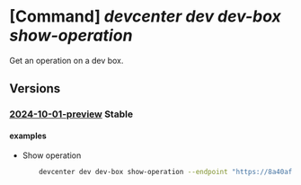 # [Command] _devcenter dev dev-box show-operation_

Get an operation on a dev box.

## Versions

### [2024-10-01-preview](/Resources/data-plane/microsoft.devcenter/L3Byb2plY3RzL3t9L3VzZXJzL3t9L2RldmJveGVzL3t9L29wZXJhdGlvbnMve30=/2024-10-01-preview.xml) **Stable**

<!-- data-plane:microsoft.devcenter /projects/{}/users/{}/devboxes/{}/operations/{} 2024-10-01-preview -->

#### examples

- Show operation
    ```bash
        devcenter dev dev-box show-operation --endpoint "https://8a40af38-3b4c-4672-a6a4-5e964b1870ed- contosodevcenter.centralus.devcenter.azure.com/" --project-name "DevProject" --name "myDevBox" --operation-id "f5dbdfab-fa0e-4831-8d13-25359aa5e680" --user-id "00000000-0000-0000-0000-000000000000"
    ```
